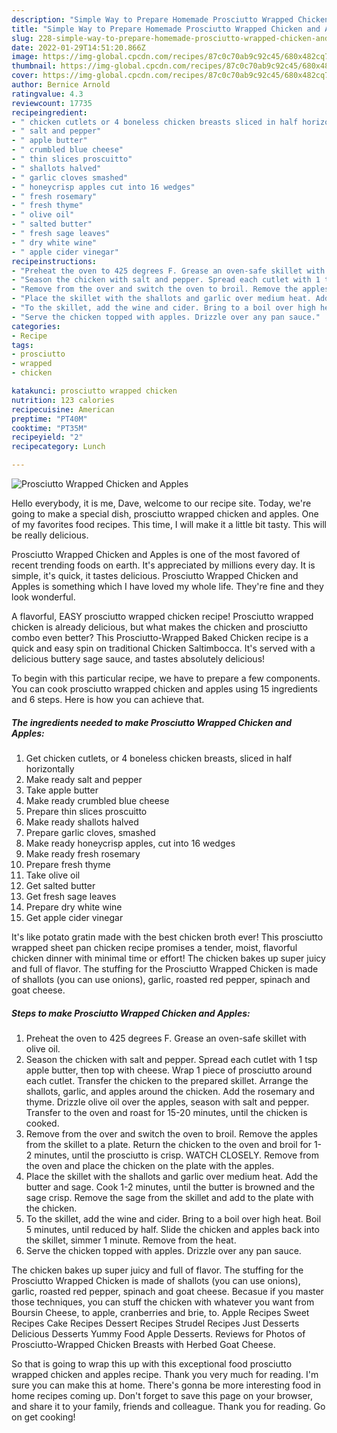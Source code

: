 ```yaml
---
description: "Simple Way to Prepare Homemade Prosciutto Wrapped Chicken and Apples"
title: "Simple Way to Prepare Homemade Prosciutto Wrapped Chicken and Apples"
slug: 228-simple-way-to-prepare-homemade-prosciutto-wrapped-chicken-and-apples
date: 2022-01-29T14:51:20.866Z
image: https://img-global.cpcdn.com/recipes/87c0c70ab9c92c45/680x482cq70/prosciutto-wrapped-chicken-and-apples-recipe-main-photo.jpg
thumbnail: https://img-global.cpcdn.com/recipes/87c0c70ab9c92c45/680x482cq70/prosciutto-wrapped-chicken-and-apples-recipe-main-photo.jpg
cover: https://img-global.cpcdn.com/recipes/87c0c70ab9c92c45/680x482cq70/prosciutto-wrapped-chicken-and-apples-recipe-main-photo.jpg
author: Bernice Arnold
ratingvalue: 4.3
reviewcount: 17735
recipeingredient:
- " chicken cutlets or 4 boneless chicken breasts sliced in half horizontally"
- " salt and pepper"
- " apple butter"
- " crumbled blue cheese"
- " thin slices proscuitto"
- " shallots halved"
- " garlic cloves smashed"
- " honeycrisp apples cut into 16 wedges"
- " fresh rosemary"
- " fresh thyme"
- " olive oil"
- " salted butter"
- " fresh sage leaves"
- " dry white wine"
- " apple cider vinegar"
recipeinstructions:
- "Preheat the oven to 425 degrees F. Grease an oven-safe skillet with olive oil."
- "Season the chicken with salt and pepper. Spread each cutlet with 1 tsp apple butter, then top with cheese. Wrap 1 piece of prosciutto around each cutlet. Transfer the chicken to the prepared skillet. Arrange the shallots, garlic, and apples around the chicken. Add the rosemary and thyme. Drizzle olive oil over the apples, season with salt and pepper. Transfer to the oven and roast for 15-20 minutes, until the chicken is cooked."
- "Remove from the over and switch the oven to broil. Remove the apples from the skillet to a plate. Return the chicken to the oven and broil for 1-2 minutes, until the prosciutto is crisp. WATCH CLOSELY. Remove from the oven and place the chicken on the plate with the apples."
- "Place the skillet with the shallots and garlic over medium heat. Add the butter and sage. Cook 1-2 minutes, until the butter is browned and the sage crisp. Remove the sage from the skillet and add to the plate with the chicken."
- "To the skillet, add the wine and cider. Bring to a boil over high heat. Boil 5 minutes, until reduced by half. Slide the chicken and apples back into the skillet, simmer 1 minute. Remove from the heat."
- "Serve the chicken topped with apples. Drizzle over any pan sauce."
categories:
- Recipe
tags:
- prosciutto
- wrapped
- chicken

katakunci: prosciutto wrapped chicken 
nutrition: 123 calories
recipecuisine: American
preptime: "PT40M"
cooktime: "PT35M"
recipeyield: "2"
recipecategory: Lunch

---
```



![Prosciutto Wrapped Chicken and Apples](https://img-global.cpcdn.com/recipes/87c0c70ab9c92c45/680x482cq70/prosciutto-wrapped-chicken-and-apples-recipe-main-photo.jpg)

Hello everybody, it is me, Dave, welcome to our recipe site. Today, we're going to make a special dish, prosciutto wrapped chicken and apples. One of my favorites food recipes. This time, I will make it a little bit tasty. This will be really delicious.

Prosciutto Wrapped Chicken and Apples is one of the most favored of recent trending foods on earth. It's appreciated by millions every day. It is simple, it's quick, it tastes delicious. Prosciutto Wrapped Chicken and Apples is something which I have loved my whole life. They're fine and they look wonderful.

A flavorful, EASY prosciutto wrapped chicken recipe! Prosciutto wrapped chicken is already delicious, but what makes the chicken and prosciutto combo even better? This Prosciutto-Wrapped Baked Chicken recipe is a quick and easy spin on traditional Chicken Saltimbocca. It&#39;s served with a delicious buttery sage sauce, and tastes absolutely delicious!


To begin with this particular recipe, we have to prepare a few components. You can cook prosciutto wrapped chicken and apples using 15 ingredients and 6 steps. Here is how you can achieve that.

<!--inarticleads1-->

##### The ingredients needed to make Prosciutto Wrapped Chicken and Apples:

1. Get  chicken cutlets, or 4 boneless chicken breasts, sliced in half horizontally
1. Make ready  salt and pepper
1. Take  apple butter
1. Make ready  crumbled blue cheese
1. Prepare  thin slices proscuitto
1. Make ready  shallots halved
1. Prepare  garlic cloves, smashed
1. Make ready  honeycrisp apples, cut into 16 wedges
1. Make ready  fresh rosemary
1. Prepare  fresh thyme
1. Take  olive oil
1. Get  salted butter
1. Get  fresh sage leaves
1. Prepare  dry white wine
1. Get  apple cider vinegar


It&#39;s like potato gratin made with the best chicken broth ever! This prosciutto wrapped sheet pan chicken recipe promises a tender, moist, flavorful chicken dinner with minimal time or effort! The chicken bakes up super juicy and full of flavor. The stuffing for the Prosciutto Wrapped Chicken is made of shallots (you can use onions), garlic, roasted red pepper, spinach and goat cheese. 

<!--inarticleads2-->

##### Steps to make Prosciutto Wrapped Chicken and Apples:

1. Preheat the oven to 425 degrees F. Grease an oven-safe skillet with olive oil.
1. Season the chicken with salt and pepper. Spread each cutlet with 1 tsp apple butter, then top with cheese. Wrap 1 piece of prosciutto around each cutlet. Transfer the chicken to the prepared skillet. Arrange the shallots, garlic, and apples around the chicken. Add the rosemary and thyme. Drizzle olive oil over the apples, season with salt and pepper. Transfer to the oven and roast for 15-20 minutes, until the chicken is cooked.
1. Remove from the over and switch the oven to broil. Remove the apples from the skillet to a plate. Return the chicken to the oven and broil for 1-2 minutes, until the prosciutto is crisp. WATCH CLOSELY. Remove from the oven and place the chicken on the plate with the apples.
1. Place the skillet with the shallots and garlic over medium heat. Add the butter and sage. Cook 1-2 minutes, until the butter is browned and the sage crisp. Remove the sage from the skillet and add to the plate with the chicken.
1. To the skillet, add the wine and cider. Bring to a boil over high heat. Boil 5 minutes, until reduced by half. Slide the chicken and apples back into the skillet, simmer 1 minute. Remove from the heat.
1. Serve the chicken topped with apples. Drizzle over any pan sauce.


The chicken bakes up super juicy and full of flavor. The stuffing for the Prosciutto Wrapped Chicken is made of shallots (you can use onions), garlic, roasted red pepper, spinach and goat cheese. Becasue if you master those techniques, you can stuff the chicken with whatever you want from Boursin Cheese, to apple, cranberries and brie, to. Apple Recipes Sweet Recipes Cake Recipes Dessert Recipes Strudel Recipes Just Desserts Delicious Desserts Yummy Food Apple Desserts. Reviews for Photos of Prosciutto-Wrapped Chicken Breasts with Herbed Goat Cheese. 

So that is going to wrap this up with this exceptional food prosciutto wrapped chicken and apples recipe. Thank you very much for reading. I'm sure you can make this at home. There's gonna be more interesting food in home recipes coming up. Don't forget to save this page on your browser, and share it to your family, friends and colleague. Thank you for reading. Go on get cooking!
